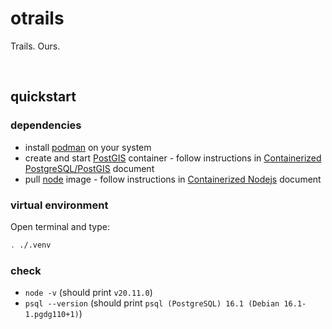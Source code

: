 # otrails

Trails. Ours.

<br />




## quickstart

### dependencies
* install [podman](https://podman.io/) on your system
* create and start [PostGIS](https://hub.docker.com/r/postgis/postgis) container - follow instructions in [Containerized PostgreSQL/PostGIS](./doc/postgres.md) document
* pull [node](https://hub.docker.com/_/node) image - follow instructions in [Containerized Nodejs](./doc/nodejs.md) document

### virtual environment
Open terminal and type:
```bash
. ./.venv
```

### check
* `node -v` (should print `v20.11.0`)
* `psql --version` (should print `psql (PostgreSQL) 16.1 (Debian 16.1-1.pgdg110+1)`)
